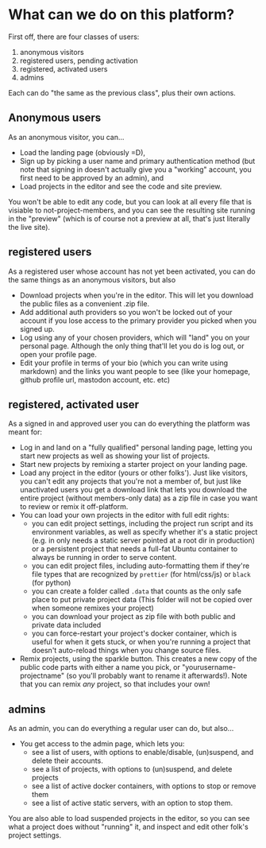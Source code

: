 # What can we do on this platform?

First off, there are four classes of users:

1. anonymous visitors
2. registered users, pending activation
3. registered, activated users
4. admins

Each can do "the same as the previous class", plus their own actions.

## Anonymous users

As an anonymous visitor, you can...

- Load the landing page (obviously =D),
- Sign up by picking a user name and primary authentication method (but note that signing in doesn't actually give you a "working" account, you first need to be approved by an admin), and
- Load projects in the editor and see the code and site preview.

You won't be able to edit any code, but you can look at all every file that is visiable to not-project-members, and you can see the resulting site running in the "preview" (which is of course not a preview at all, that's just literally the live site).

## registered users

As a registered user whose account has not yet been activated, you can do the same things as an anonymous visitors, but also

- Download projects when you're in the editor. This will let you download the public files as a convenient .zip file.
- Add additional auth providers so you won't be locked out of your account if you lose access to the primary provider you picked when you signed up.
- Log using any of your chosen providers, which will "land" you on your personal page. Although the only thing that'll let you do is log out, or open your profile page.
- Edit your profile in terms of your bio (which you can write using markdown) and the links you want people to see (like your homepage, github profile url, mastodon account, etc. etc)


## registered, activated user

As a signed in and approved user you can do everything the platform was meant for:

- Log in and land on a "fully qualified" personal landing page, letting you start new projects as well as showing your list of projects.
- Start new projects by remixing a starter project on your landing page.
- Load any project in the editor (yours or other folks'). Just like visitors, you can't edit any projects that you're not a member of, but just like unactivated users you get a download link that lets you download the entire project (without members-only data) as a zip file in case you want to review or remix it off-platform.
- You can load your own projects in the editor with full edit rights:
  - you can edit project settings, including the project run script and its environment variables, as well as specify whether it's a static project (e.g. in only needs a static server pointed at a root dir in production) or a persistent project that needs a full-fat Ubuntu container to always be running in order to serve content.
  - you can edit project files, including auto-formatting them if they're file types that are recognized by `prettier` (for html/css/js) or `black` (for python)
  - you can create a folder called `.data` that counts as the only safe place to put private project data (This folder will not be copied over when someone remixes your project)
  - you can download your project as zip file with both public and private data included
  - you can force-restart your project's docker container, which is useful for when it gets stuck, or when you're running a project that doesn't auto-reload things when you change source files.
- Remix projects, using the sparkle button. This creates a new copy of the public code parts with either a name you pick, or "yourusername-projectname" (so you'll probably want to rename it afterwards!). Note that you can remix _any_ project, so that includes your own!

## admins

As an admin, you can do everything a regular user can do, but also...

- You get access to the admin page, which lets you:
  - see a list of users, with options to enable/disable, (un)suspend, and delete their accounts.
  - see a list of projects, with options to (un)suspend, and delete projects
  - see a list of active docker containers, with options to stop or remove them
  - see a list of active static servers, with an option to stop them.

You are also able to load suspended projects in the editor, so you can see what a project does without "running" it, and inspect and edit other folk's project settings.
